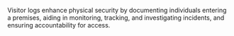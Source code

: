 Visitor logs enhance physical security by documenting individuals entering a premises, aiding in monitoring, tracking, and investigating incidents, and ensuring accountability for access.